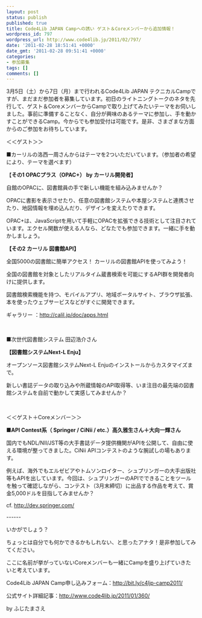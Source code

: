 ```yaml
---
layout: post
status: publish
published: true
title: Code4Lib JAPAN Campへの誘い ゲスト＆Coreメンバーから追加情報！
wordpress_id: 797
wordpress_url: http://www.code4lib.jp/2011/02/797/
date: '2011-02-28 18:51:41 +0000'
date_gmt: '2011-02-28 09:51:41 +0000'
categories:
- 参加募集
tags: []
comments: []
---
```

<div class="section">
<p>3月5日（土）から7日（月）まで行われるCode4Lib JAPAN テクニカルCampですが、まだまだ参加者を募集しています。初日のライトニングトークのネタを先行して、ゲスト＆CoreメンバーからCampで取り上げてみたいテーマをお伺いしました。事前に準備することなく、自分が興味のあるテーマに参加し、手を動かすことができるCamp。今からでも参加受付は可能です。是非、さまざまな方面からのご参加をお待ちしています。</p>
<p>＜＜ゲスト＞＞</p>
<p>■カーリルの洛西一周さんからはテーマを2ついただいています。（参加者の希望により、テーマを選べます）</p>
<p>【<span style="font-weight:bold;">その1 OPACプラス（OPAC+） by カーリル開発者】</span></p>
<p>自館のOPACに、図書館員の手で新しい機能を組み込みませんか？</p>
<p>OPACに書影を表示させたり、任意の図書館システムや本屋システムと連携させたり、地図情報を埋め込んだり、デザインを変えたりできます。</p>
<p>OPAC+は、JavaScriptを用いて手軽にOPACを拡張できる技術として注目されています。エクセル関数が使える人なら、どなたでも参加できます。一緒に手を動かしましょう。</p>
<p><span style="font-weight:bold;">【その2 カーリル 図書館API】</span></p>
<p>全国5000の図書館に簡単アクセス！ カーリルの図書館APIを使ってみよう！</p>
<p>全国の図書館を対象としたリアルタイム蔵書検索を可能にするAPI群を開発者向けに提供します。</p>
<p>図書館検索機能を持つ、モバイルアプリ、地域ポータルサイト、ブラウザ拡張、本を使ったウェブサービスなどがすぐに開発できます。</p>
<p>ギャラリー ：<a href="http://calil.jp/doc/apps.html" target="_blank">http://calil.jp/doc/apps.html</a></p>
<p><br></p>
<p>■次世代図書館システム 田辺浩介さん</p>
<p><span style="font-weight:bold;">【図書館システムNext-L Enju】</span></p>
<p>オープンソース図書館システムNext-L Enjuのインストールからカスタマイズまで。</p>
<p>新しい書誌データの取り込みや所蔵情報のAPI取得等、いま注目の最先端の図書館システムを自前で動かして実感してみませんか？</p>
<p><br></p>
<p>＜＜ゲスト＋Coreメンバー＞＞</p>
<p><span style="font-weight:bold;">■API Contest系（ Springer / CiNii / etc.）高久雅生さん＋大向一輝さん</span></p>
<p>国内でもNDL/NII/JST等の大手書誌データ提供機関がAPIを公開して、自由に使える環境が整ってきました。CiNii APIコンテストのような腕試しの場もあります。</p>
<p>例えば、海外でもエルゼビアやトムソンロイター、シュプリンガーの大手出版社等もAPIを出しています。今回は、シュプリンガーのAPIでできることをツールを触って確認しながら、コンテスト（3月末締切）に出品する作品を考えて、賞金5,000ドルを目指してみませんか？</p>
<p>cf. <a href="http://dev.springer.com/" target="_blank">http://dev.springer.com/</a></p>
<p>------</p>
<p>いかがでしょう？</p>
<p>ちょっとは自分でも何かできるかもしれない、と思ったアナタ！是非参加してみてください。</p>
<p>ここに名前が挙がっていないCoreメンバーも一緒にCampを盛り上げていきたいと考えています。</p>
<p>Code4Lib JAPAN Camp申し込みフォーム：<a href="http://bit.ly/c4ljp-camp2011/" target="_blank">http://bit.ly/c4ljp-camp2011/</a></p>
<p>公式サイト詳細記事：<a href="http://www.code4lib.jp/2011/01/360/" target="_blank">http://www.code4lib.jp/2011/01/360/</a></p>
<p>by ふじたまさえ</p>
</div>
